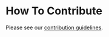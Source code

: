 # How To Contribute

Please see our [contribution guidelines](https://github.com/rosettastone/Contributing/blob/master/CONTRIBUTING.md).
